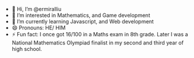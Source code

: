 - 👋 Hi, I’m @ermiralliu
- 👀 I’m interested in Mathematics, and Game development
- 🌱 I’m currently learning Javascript, and Web development 
- 😄 Pronouns: HE/ HIM
- ⚡ Fun fact: I once got 16/100 in a Maths exam in 8th grade. Later I was a National Mathematics Olympiad finalist in my second and third year of high school. 

<!---
ermiralliu/ermiralliu is a ✨ special ✨ repository because its `README.md` (this file) appears on your GitHub profile.
You can click the Preview link to take a look at your changes.
--->
